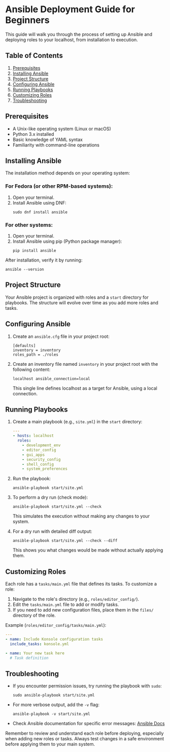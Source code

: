 # Ansible Deployment Guide for Beginners

This guide will walk you through the process of setting up Ansible and deploying roles to your localhost, from installation to execution.

## Table of Contents
1. [Prerequisites](#prerequisites)
2. [Installing Ansible](#installing-ansible)
3. [Project Structure](#project-structure)
4. [Configuring Ansible](#configuring-ansible)
5. [Running Playbooks](#running-playbooks)
6. [Customizing Roles](#customizing-roles)
7. [Troubleshooting](#troubleshooting)

## Prerequisites

- A Unix-like operating system (Linux or macOS)
- Python 3.x installed
- Basic knowledge of YAML syntax
- Familiarity with command-line operations

## Installing Ansible

The installation method depends on your operating system:

### For Fedora (or other RPM-based systems):

1. Open your terminal.
2. Install Ansible using DNF:
   ```
   sudo dnf install ansible
   ```

### For other systems:

1. Open your terminal.
2. Install Ansible using pip (Python package manager):
   ```
   pip install ansible
   ```

After installation, verify it by running:
```
ansible --version
```

## Project Structure

Your Ansible project is organized with roles and a `start` directory for playbooks. The structure will evolve over time as you add more roles and tasks.

## Configuring Ansible

1. Create an `ansible.cfg` file in your project root:
   ```
   [defaults]
   inventory = inventory
   roles_path = ./roles
   ```

2. Create an inventory file named `inventory` in your project root with the following content:
   ```
   localhost ansible_connection=local
   ```
   This single line defines localhost as a target for Ansible, using a local connection.

## Running Playbooks

1. Create a main playbook (e.g., `site.yml`) in the `start` directory:
   ```yaml
   ---
   - hosts: localhost
     roles:
       - development_env
       - editor_config
       - gui_apps
       - security_config
       - shell_config
       - system_preferences
   ```

2. Run the playbook:
   ```
   ansible-playbook start/site.yml
   ```

3. To perform a dry run (check mode):
   ```
   ansible-playbook start/site.yml --check
   ```
   This simulates the execution without making any changes to your system.

4. For a dry run with detailed diff output:
   ```
   ansible-playbook start/site.yml --check --diff
   ```
   This shows you what changes would be made without actually applying them.

## Customizing Roles

Each role has a `tasks/main.yml` file that defines its tasks. To customize a role:

1. Navigate to the role's directory (e.g., `roles/editor_config/`).
2. Edit the `tasks/main.yml` file to add or modify tasks.
3. If you need to add new configuration files, place them in the `files/` directory of the role.

Example (`roles/editor_config/tasks/main.yml`):
```yaml
---
- name: Include Konsole configuration tasks
  include_tasks: konsole.yml

- name: Your new task here
  # Task definition
```

## Troubleshooting

- If you encounter permission issues, try running the playbook with `sudo`:
  ```
  sudo ansible-playbook start/site.yml
  ```

- For more verbose output, add the `-v` flag:
  ```
  ansible-playbook -v start/site.yml
  ```

- Check Ansible documentation for specific error messages: [Ansible Docs](https://docs.ansible.com/)

Remember to review and understand each role before deploying, especially when adding new roles or tasks. Always test changes in a safe environment before applying them to your main system.
